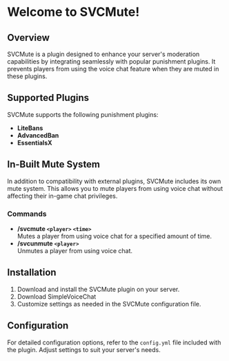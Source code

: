 # Welcome to SVCMute!

## Overview
SVCMute is a plugin designed to enhance your server's moderation capabilities by integrating seamlessly with popular punishment plugins. It prevents players from using the voice chat feature when they are muted in these plugins.

## Supported Plugins
SVCMute supports the following punishment plugins:
- **LiteBans**
- **AdvancedBan**
- **EssentialsX**

## In-Built Mute System
In addition to compatibility with external plugins, SVCMute includes its own mute system. This allows you to mute players from using voice chat without affecting their in-game chat privileges.

### Commands
- **/svcmute `<player>` `<time>`**  
  Mutes a player from using voice chat for a specified amount of time.
- **/svcunmute `<player>`**  
  Unmutes a player from using voice chat.

## Installation
1. Download and install the SVCMute plugin on your server.
2. Download SimpleVoiceChat
3. Customize settings as needed in the SVCMute configuration file.

## Configuration
For detailed configuration options, refer to the `config.yml` file included with the plugin. Adjust settings to suit your server's needs.

